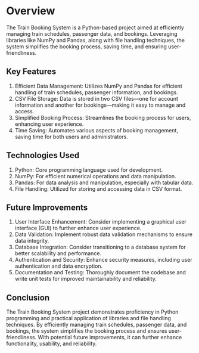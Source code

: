 # Overview
The Train Booking System is a Python-based project aimed at efficiently managing train schedules, passenger data, and bookings. Leveraging libraries like NumPy and Pandas, along with file handling techniques, the system simplifies the booking process, saving time, and ensuring user-friendliness.

## Key Features
1) Efficient Data Management: Utilizes NumPy and Pandas for efficient handling of train schedules, passenger information, and bookings.
2) CSV File Storage: Data is stored in two CSV files—one for account information and another for bookings—making it easy to manage and access.
3) Simplified Booking Process: Streamlines the booking process for users, enhancing user experience.
4) Time Saving: Automates various aspects of booking management, saving time for both users and administrators.

## Technologies Used
1) Python: Core programming language used for development.
2) NumPy: For efficient numerical operations and data manipulation.
3) Pandas: For data analysis and manipulation, especially with tabular data.
4) File Handling: Utilized for storing and accessing data in CSV format.

## Future Improvements
1) User Interface Enhancement: Consider implementing a graphical user interface (GUI) to further enhance user experience.
2) Data Validation: Implement robust data validation mechanisms to ensure data integrity.
3) Database Integration: Consider transitioning to a database system for better scalability and performance.
4) Authentication and Security: Enhance security measures, including user authentication and data encryption.
5) Documentation and Testing: Thoroughly document the codebase and write unit tests for improved maintainability and reliability.

## Conclusion
The Train Booking System project demonstrates proficiency in Python programming and practical application of libraries and file handling techniques. By efficiently managing train schedules, passenger data, and bookings, the system simplifies the booking process and ensures user-friendliness. With potential future improvements, it can further enhance functionality, usability, and reliability.
